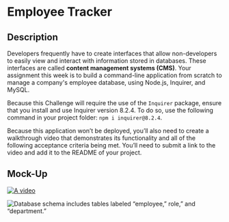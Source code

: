 # Employee Tracker

## Description

Developers frequently have to create interfaces that allow non-developers to easily view and interact with information stored in databases. These interfaces are called **content management systems (CMS)**. Your assignment this week is to build a command-line application from scratch to manage a company's employee database, using Node.js, Inquirer, and MySQL.

Because this Challenge will require the use of the `Inquirer` package, ensure that you install and use Inquirer version 8.2.4. To do so, use the following command in your project folder: `npm i inquirer@8.2.4`.

Because this application won’t be deployed, you’ll also need to create a walkthrough video that demonstrates its functionality and all of the following acceptance criteria being met. You’ll need to submit a link to the video and add it to the README of your project.

## Mock-Up

[![A video](./Assets/12-sql-homework-video-thumbnail.png)](https://2u-20.wistia.com/medias/2lnle7xnpk)

![Database schema includes tables labeled “employee,” role,” and “department.”](./Assets/12-sql-homework-demo-01.png)